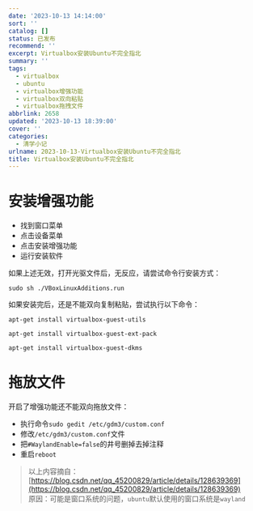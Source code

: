 ```yaml
---
date: '2023-10-13 14:14:00'
sort: ''
catalog: []
status: 已发布
recommend: ''
excerpt: Virtualbox安装Ubuntu不完全指北
summary: ''
tags:
  - virtualbox
  - ubuntu
  - virtualbox增强功能
  - virtualbox双向粘贴
  - virtualbox拖拽文件
abbrlink: 2658
updated: '2023-10-13 18:39:00'
cover: ''
categories:
  - 清学小记
urlname: 2023-10-13-Virtualbox安装Ubuntu不完全指北
title: Virtualbox安装Ubuntu不完全指北
---
```


# 安装增强功能

- 找到窗口菜单
- 点击设备菜单
- 点击安装增强功能
- 运行安装软件

如果上述无效，打开光驱文件后，无反应，请尝试命令行安装方式：


`sudo sh ./VBoxLinuxAdditions.run`


如果安装完后，还是不能双向复制粘贴，尝试执行以下命令：


`apt-get install virtualbox-guest-utils`


`apt-get install virtualbox-guest-ext-pack`


`apt-get install virtualbox-guest-dkms`


# 拖放文件


开启了增强功能还不能双向拖放文件：

- 执行命令`sudo gedit /etc/gdm3/custom.conf`
- 修改`/etc/gdm3/custom.conf`文件
- 把`#WaylandEnable=false`的井号删掉去掉注释
- 重启`reboot`

> 以上内容摘自：[https://blog.csdn.net/qq_45200829/article/details/128639369](https://blog.csdn.net/qq_45200829/article/details/128639369)  
> 原因：可能是窗口系统的问题，`ubuntu`默认使用的窗口系统是`wayland`

